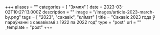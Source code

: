 +++
aliases = ""
categories = [ "Зямля" ]
date = 2023-03-02T10:27:13.000Z
description = ""
image = "/images/article-2023-march-by.png"
tags = [ "2023", "сакавік", "клiмат" ]
title = "Сакавік 2023 года ў параўнанні з сакавікамі з 1922 па 2022 год"
type = "post"
url = ""
_template = "post"
+++

